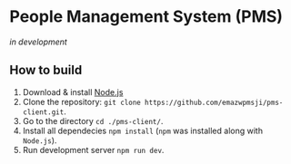 # People Management System (PMS)

_in development_

## How to build

1. Download & install [Node.js](https://nodejs.org/en/download/ "Node.js")
1. Clone the repository: `git clone https://github.com/emazwpmsji/pms-client.git`.
1. Go to the directory `cd ./pms-client/`.
1. Install all dependecies `npm install` (`npm` was installed along with `Node.js`).
1. Run development server `npm run dev`.